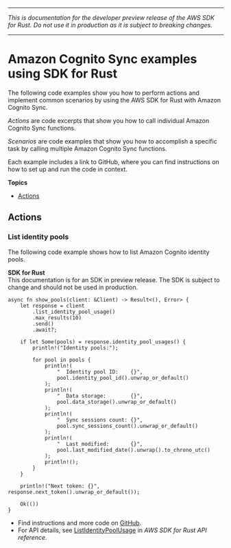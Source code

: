 --------

 *This is documentation for the developer preview release of the AWS SDK for Rust\. Do not use it in production as it is subject to breaking changes\.* 

--------

# Amazon Cognito Sync examples using SDK for Rust<a name="rust_cognito-sync_code_examples"></a>

The following code examples show you how to perform actions and implement common scenarios by using the AWS SDK for Rust with Amazon Cognito Sync\.

*Actions* are code excerpts that show you how to call individual Amazon Cognito Sync functions\.

*Scenarios* are code examples that show you how to accomplish a specific task by calling multiple Amazon Cognito Sync functions\.

Each example includes a link to GitHub, where you can find instructions on how to set up and run the code in context\.

**Topics**
+ [Actions](#w14aac14b9c21c13)

## Actions<a name="w14aac14b9c21c13"></a>

### List identity pools<a name="cognito-sync_ListIdentityPoolUsage_rust_topic"></a>

The following code example shows how to list Amazon Cognito identity pools\.

**SDK for Rust**  
This documentation is for an SDK in preview release\. The SDK is subject to change and should not be used in production\.
  

```
async fn show_pools(client: &Client) -> Result<(), Error> {
    let response = client
        .list_identity_pool_usage()
        .max_results(10)
        .send()
        .await?;

    if let Some(pools) = response.identity_pool_usages() {
        println!("Identity pools:");

        for pool in pools {
            println!(
                "  Identity pool ID:    {}",
                pool.identity_pool_id().unwrap_or_default()
            );
            println!(
                "  Data storage:        {}",
                pool.data_storage().unwrap_or_default()
            );
            println!(
                "  Sync sessions count: {}",
                pool.sync_sessions_count().unwrap_or_default()
            );
            println!(
                "  Last modified:       {}",
                pool.last_modified_date().unwrap().to_chrono_utc()
            );
            println!();
        }
    }

    println!("Next token: {}", response.next_token().unwrap_or_default());

    Ok(())
}
```
+  Find instructions and more code on [GitHub](https://github.com/awsdocs/aws-doc-sdk-examples/tree/main/rust_dev_preview/cognitosync#code-examples)\. 
+  For API details, see [ListIdentityPoolUsage](https://docs.rs/releases/search?query=aws-sdk) in *AWS SDK for Rust API reference*\. 